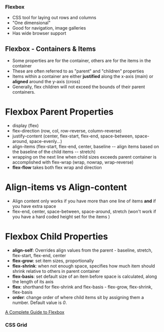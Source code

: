 ### Flexbox

- CSS tool for laying out rows and columns
- "One dimensional"
- Good for navigation, image galleries
- Has wide browser support

## Flexbox - Containers & Items

- Some properties are for the container, others are for the items in the container
- These are often referred to as "parent" and "children" properties
- Items within a container are either **justified** along the x-axis (main) or **aligned** around the y-axis (cross)
- Generally, flex children will not exceed the bounds of their parent containers.

# Flexbox Parent Properties

- display (flex)
- flex-direction (row, col, row-reverse, column-reverse)
- justify-content (center, flex-start, flex-end, space-between, space-around, space-evenly...)
- align-items (flex-start, flex-end, center, baseline -- align items based on the baseline of the child items -- stretch)
- wrapping on the next line when child sizes exceeds parent container is accomplished with flex-wrap (wrap, nowrap, wrap-reverse)
- **flex-flow** takes both flex wrap and direction

# Align-items vs Align-content

- Align content only works if you have more than one line of items **and** if you have extra space
- flex-end, center, space-between, space-around, stretch (won't work if you have a hard coded height set for the items )

# Flexbox Child Properties

- **align-self**: Overrides align values from the parent - baseline, stretch, flex-start, flex-end, center
- **flex-grow**: set item sizes, proportionally
- **flex-shrink**: when not enough space, specifies how much item should shrink relative to others in parent container
- **flex-basis**: set default size of an item before space is calculated, along the length of its axis
- **flex**: shorthand for flex-shrink and flex-basis - flex-grow, flex-shrink, flex-basis
- **order**: change order of where child items sit by assigning them a number. Default value is _0_.

[A Complete Guide to Flexbox](https://css-tricks.com/snippets/css/a-guide-to-flexbox/)

### CSS Grid
